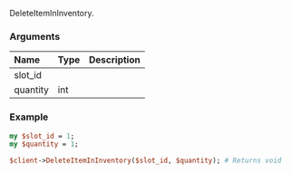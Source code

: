 DeleteItemInInventory.
### Arguments
**Name**|**Type**|**Description**
:---|:---|:---
slot_id||
quantity|int|

### Example

```perl
my $slot_id = 1;
my $quantity = 1;

$client->DeleteItemInInventory($slot_id, $quantity); # Returns void
```
